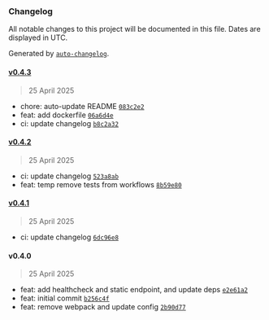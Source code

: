 ### Changelog

All notable changes to this project will be documented in this file. Dates are displayed in UTC.

Generated by [`auto-changelog`](https://github.com/CookPete/auto-changelog).

#### [v0.4.3](https://github.com/datr-tech/api-freight/compare/v0.4.2...v0.4.3)

> 25 April 2025

- chore: auto-update README [`083c2e2`](https://github.com/datr-tech/api-freight/commit/083c2e28c9dad481735706f0d88cbdccadbeebde)
- feat: add dockerfile [`06a6d4e`](https://github.com/datr-tech/api-freight/commit/06a6d4e0887ec5a3c55508b74a0a15763fdb3515)
- ci: update changelog [`b8c2a32`](https://github.com/datr-tech/api-freight/commit/b8c2a328ee0a253aa7f331a41eea841f13d7551e)

#### [v0.4.2](https://github.com/datr-tech/api-freight/compare/v0.4.1...v0.4.2)

> 25 April 2025

- ci: update changelog [`523a8ab`](https://github.com/datr-tech/api-freight/commit/523a8abee9e96f8a32f367d6fb744ab885b06bce)
- feat: temp remove tests from workflows [`8b59e80`](https://github.com/datr-tech/api-freight/commit/8b59e8071ea62a4fb64b9fc28529689d1ae8bd05)

#### [v0.4.1](https://github.com/datr-tech/api-freight/compare/v0.4.0...v0.4.1)

> 25 April 2025

- ci: update changelog [`6dc96e8`](https://github.com/datr-tech/api-freight/commit/6dc96e845af1baac488faa14da36a683503ddcd0)

#### v0.4.0

> 25 April 2025

- feat: add healthcheck and static endpoint, and update deps [`e2e61a2`](https://github.com/datr-tech/api-freight/commit/e2e61a2a5ec20f95d07868c55f7a3382293985a8)
- feat: initial commit [`b256c4f`](https://github.com/datr-tech/api-freight/commit/b256c4f61f6cc83e70ee286e7b3322141eefcf2b)
- feat: remove webpack and update config [`2b90d77`](https://github.com/datr-tech/api-freight/commit/2b90d777a49c8744b558097041c3a97fa21a546d)
